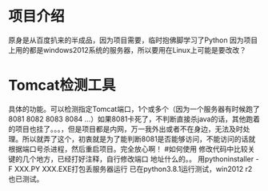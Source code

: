 # 项目介绍
原身是从百度扒来的半成品，因为项目需要，临时抱佛脚学习了Python
因为项目上用的都是windows2012系统的服务器，所以要用在Linux上可能是要改改？
# Tomcat检测工具
具体的功能。可以检测指定Tomcat端口，1个或多个（因为一个服务器有时候跑了8081 8082 8083 8084 ...）如果8081卡死了，不判断直接杀java的话，其他跑着的项目也挂了。。。，但是项目都是内网，万一我外出或者不在身边，无法及时处理。所以就弄了这个，初衷就是为了能判断8081是否能够访问，不能访问的话就根据端口号杀进程，然后重启项目。完全放心啊！
#如何使用
修改代码中比较关键的几个地方，已经打好注释，自行修改端口 地址什么的。。
用pythoninstaller -F XXX.PY XXX.EXE打包丢服务器运行
已在python3.8.1运行测试，win2012 r2 也已测试。
